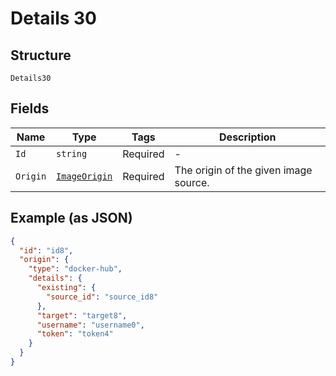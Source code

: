 
# Details 30

## Structure

`Details30`

## Fields

| Name | Type | Tags | Description |
|  --- | --- | --- | --- |
| `Id` | `string` | Required | - |
| `Origin` | [`ImageOrigin`](../../doc/models/containers/image-origin.md) | Required | The origin of the given image source. |

## Example (as JSON)

```json
{
  "id": "id8",
  "origin": {
    "type": "docker-hub",
    "details": {
      "existing": {
        "source_id": "source_id8"
      },
      "target": "target8",
      "username": "username0",
      "token": "token4"
    }
  }
}
```

